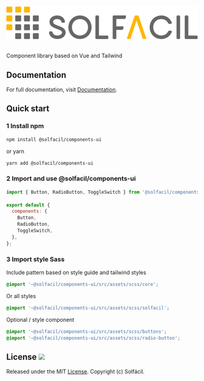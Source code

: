 <p align="center">
  <br /><br/>
  <img src="https://raw.githubusercontent.com/solfacil/components-ui/main/public/logo-solfacil-color.svg" />
  <br /><br/>
</p>

Component library based on Vue and Tailwind

## Documentation

For full documentation, visit [Documentation](https://solfacil.github.io/components-ui/?path=/story/getting-started-installation--page).

## Quick start

### 1 Install npm

```bash
npm install @solfacil/components-ui
```

or yarn

```bash
yarn add @solfacil/components-ui
```

### 2 Import and use @solfacil/components-ui

```javascript
import { Button, RadioButton, ToggleSwitch } from '@solfacil/components-ui';

export default {
  components: {
    Button,
    RadioButton,
    ToggleSwitch,
  },
};
```

### 3 Import style Sass

Include pattern based on style guide and tailwind styles

```css
@import '~@solfacil/components-ui/src/assets/scss/core';
```

Or all styles

```css
@import '~@solfacil/components-ui/src/assets/scss/solfacil';
```

Optional / style component

```css
@import '~@solfacil/components-ui/src/assets/scss/buttons';
@import '~@solfacil/components-ui/src/assets/scss/radio-button';
```

## License <a href="https://opensource.org/licenses/MIT"><img src="https://img.shields.io/npm/l/buefy.svg?logo=github" /></a>

Released under the MIT [License](https://opensource.org/licenses/MIT). Copyright (c) Solfácil.
